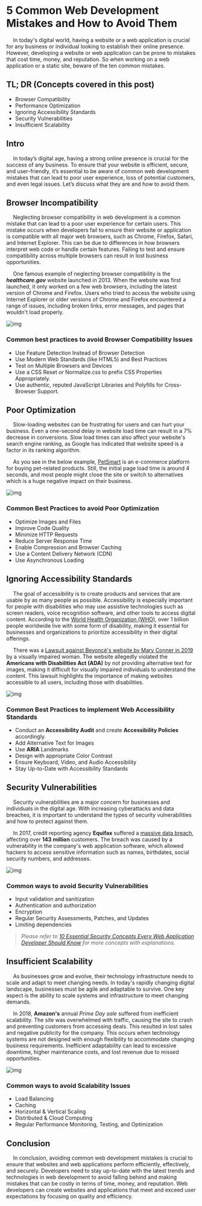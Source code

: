 # 5 Common Web Development Mistakes and How to Avoid Them

&emsp; In today's digital world, having a website or a web application is crucial for any business or individual looking to establish their online presence. However, developing a website or web application can be prone to mistakes that cost time, money, and reputation. So when working on a web application or a static site, beware of the ten common mistakes.

## TL; DR (Concepts covered in this post)

- Browser Compatibility
- Performance Optimization
- Ignoring Accessibility Standards
- Security Vulnerabilities
- Insufficient Scalability

## Intro

&emsp; In today’s digital age, having a strong online presence is crucial for the success of any business. To ensure that your website is efficient, secure, and user-friendly, it’s essential to be aware of common web development mistakes that can lead to poor user experience, loss of potential customers, and even legal issues. Let’s discuss what they are and how to avoid them.

## Browser Incompatibility

&emsp; Neglecting browser compatibility in web development is a common mistake that can lead to a poor user experience for certain users. This mistake occurs when developers fail to ensure their website or application is compatible with all major web browsers, such as Chrome, Firefox, Safari, and Internet Explorer. This can be due to differences in how browsers interpret web code or handle certain features. Failing to test and ensure compatibility across multiple browsers can result in lost business opportunities.

&emsp; One famous example of neglecting browser compatibility is the ***healthcare.gov*** website launched in 2013. When the website was first launched, it only worked on a few web browsers, including the latest version of Chrome and Firefox. Users who tried to access the website using Internet Explorer or older versions of Chrome and Firefox encountered a range of issues, including broken links, error messages, and pages that wouldn't load properly.

![img](https://www.softwaretestinghelp.com/wp-content/qa/uploads/2018/10/Cross-Browser-Testing.png)

### Common best practices to avoid Browser Compatibility Issues

- Use Feature Detection Instead of Browser Detection
- Use Modern Web Standards (like HTML5) and Best Practices
- Test on Multiple Browsers and Devices
- Use a CSS Reset or Normalize.css to prefix CSS Properties Appropriately.
- Use authentic, reputed JavaScript Libraries and Polyfills for Cross-Browser Support.

## Poor Optimization

&emsp; Slow-loading websites can be frustrating for users and can hurt your business. Even a one-second delay in website load time can result in a 7% decrease in conversions. Slow load times can also affect your website's search engine ranking, as Google has indicated that website speed is a factor in its ranking algorithm.

&emsp; As you see in the below example, [PetSmart](https://petsmart.com) is an e-commerce platform for buying pet-related products. Still, the initial page load time is around 4 seconds, and most people might close the site or switch to alternatives which is a huge negative impact on their business.

![img](https://i.ibb.co/6mKNkNW/image.png)

### Common Best Practices to avoid Poor Optimization

- Optimize Images and Files
- Improve Code Quality
- Minimize HTTP Requests
- Reduce Server Response Time
- Enable Compression and Browser Caching
- Use a Content Delivery Network (CDN)
- Use Asynchronous Loading

## Ignoring Accessibility Standards

&emsp; The goal of accessibility is to create products and services that are usable by as many people as possible. Accessibility is especially important for people with disabilities who may use assistive technologies such as screen readers, voice recognition software, and other tools to access digital content. According to the [World Health Organization (WHO)](https://www.who.int/news-room/fact-sheets/detail/disability-and-health), over 1 billion people worldwide live with some form of disability, making it essential for businesses and organizations to prioritize accessibility in their digital offerings.

&emsp; There was a [Lawsuit against Beyoncé's website by Mary Conner in 2019](https://www.scribd.com/document/396757637/Conner-v-Parkwood) by a visually impaired woman. The website allegedly violated the **Americans with Disabilities Act (ADA)** by not providing alternative text for images, making it difficult for visually impaired individuals to understand the content. This lawsuit highlights the importance of making websites accessible to all users, including those with disabilities.

![img](https://accessibility.blog.gov.uk/wp-content/uploads/sites/52/2016/08/Karwai-blog-1-1.png)

### Common Best Practices to implement Web Accessibility Standards

- Conduct an **Accessibility Audit** and create **Accessibility Policies** accordingly.
- Add Alternative Text for Images
- Use **ARIA** Landmarks
- Design with appropriate Color Contrast
- Ensure Keyboard, Video, and Audio Accessibility
- Stay Up-to-Date with Accessibility Standards

## Security Vulnerabilities

&emsp; Security vulnerabilities are a major concern for businesses and individuals in the digital age. With increasing cyberattacks and data breaches, it is important to understand the types of security vulnerabilities and how to protect against them.

&emsp; In 2017, credit reporting agency **Equifax** suffered a [massive data breach](https://oversight.house.gov/wp-content/uploads/2018/12/Equifax-Report.pdf), affecting over **143 million** customers. The breach was caused by a vulnerability in the company's web application software, which allowed hackers to access sensitive information such as names, birthdates, social security numbers, and addresses.

![img](https://spanning.com/wp-content/uploads/2019/07/SQL-injection-attack-example.png)

### Common ways to avoid Security Vulnerabilities

- Input validation and sanitization
- Authentication and authorization
- Encryption
- Regular Security Assessments, Patches, and Updates
- Limiting dependencies

> *Please refer to [10 Essential Security Concepts Every Web Application Developer Should Know](https://medium.com/@mrsrv7/10-essential-security-concepts-every-web-application-developer-should-know-eafe7fdb6fe8) for more concepts with explanations.*

## Insufficient Scalability

&emsp; As businesses grow and evolve, their technology infrastructure needs to scale and adapt to meet changing needs. In today's rapidly changing digital landscape, businesses must be agile and adaptable to survive. One key aspect is the ability to scale systems and infrastructure to meet changing demands.

&emsp; In 2018, **Amazon's** annual *Prime Day sale* suffered from inefficient scalability. The site was overwhelmed with traffic, causing the site to crash and preventing customers from accessing deals. This resulted in lost sales and negative publicity for the company. This occurs when technology systems are not designed with enough flexibility to accommodate changing business requirements. Inefficient adaptability can lead to excessive downtime, higher maintenance costs, and lost revenue due to missed opportunities.

![img](https://i.ibb.co/m533BxV/image.png)

### Common ways to avoid Scalability Issues

- Load Balancing
- Caching
- Horizontal & Vertical Scaling
- Distributed & Cloud Computing
- Regular Performance Monitoring, Testing, and Optimization

## Conclusion

&emsp; In conclusion, avoiding common web development mistakes is crucial to ensure that websites and web applications perform efficiently, effectively, and securely. Developers need to stay up-to-date with the latest trends and technologies in web development to avoid falling behind and making mistakes that can be costly in terms of time, money, and reputation. Web developers can create websites and applications that meet and exceed user expectations by focusing on quality and efficiency.
